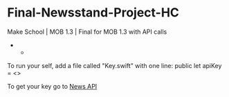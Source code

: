 # Final-Newsstand-Project-HC
Make School | MOB 1.3 | Final for MOB 1.3 with API calls

- -
To run your self, add a file called "Key.swift" with one line:
public let apiKey = <<Your API key>>

To get your key go to [News API](https://newsapi.org/)
